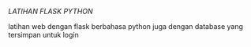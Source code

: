 *LATIHAN FLASK PYTHON*



latihan web dengan flask berbahasa python
juga dengan database yang tersimpan untuk login


